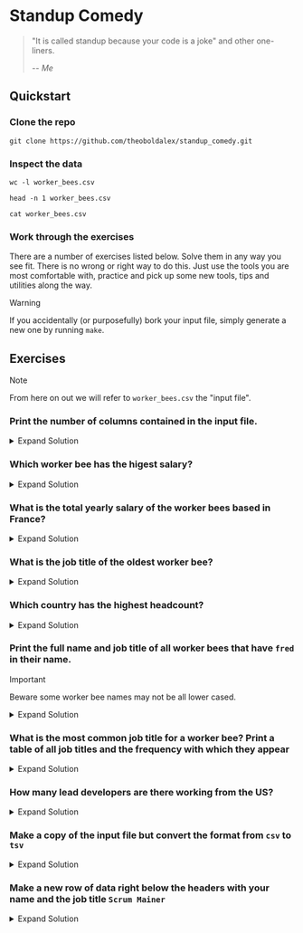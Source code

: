 # Standup Comedy

> "It is called standup because your code is a joke" and other one-liners.
>
> -- <cite>Me</cite>

## Quickstart

### Clone the repo
`git clone https://github.com/theoboldalex/standup_comedy.git` 

### Inspect the data
`wc -l worker_bees.csv`

`head -n 1 worker_bees.csv`

`cat worker_bees.csv`

### Work through the exercises
There are a number of exercises listed below. Solve them in any way you see fit. 
There is no wrong or right way to do this. Just use the tools you are most comfortable with, practice and pick up 
some new tools, tips and utilities along the way.

> [!WARNING]
> If you accidentally (or purposefully) bork your input file, simply generate a new one by running `make`.

## Exercises

> [!NOTE]
> From here on out we will refer to `worker_bees.csv` the "input file".

### Print the number of columns contained in the input file.
<details>
    <summary>Expand Solution</summary>

#### awk
```bash
awk -F, '{print NF; exit}' worker_bees.csv
```

#### perl
```bash
perl -F, -lane 'print scalar @F; exit' worker_bees.csv
```
#### shell
```bash
head -n 1 worker_bees.csv | tr -dc ',\n' | wc -c
```
</details>

### Which worker bee has the higest salary?
<details>
    <summary>Expand Solution</summary>

#### awk
```bash
awk -F, 'NR > 1 && $7 > max {max=$7} END{print max}' worker_bees.csv
```

</details>

### What is the total yearly salary of the worker bees based in France?
<details>
    <summary>Expand Solution</summary>

#### awk
```bash
awk -F, '$6 ~ /FR/ {ts+=$7} END{print ts}' worker_bees.csv
```
</details>

### What is the job title of the oldest worker bee?
<details>
    <summary>Expand Solution</summary>

    Epstein didn't kill himself.
</details>

### Which country has the highest headcount?
<details>
    <summary>Expand Solution</summary>

#### awk
```bash
awk -F, 'NR > 1 {ciso[$6]++} END{for (c in ciso){print c ": " ciso[c]}}' worker_bees.csv
```
</details>

### Print the full name and job title of all worker bees that have `fred` in their name. 
> [!IMPORTANT]
> Beware some worker bee names may not be all lower cased.
<details>
    <summary>Expand Solution</summary>

#### awk
```bash
awk -F, '/[fF]red/ {print $1 " " $2 " " $5}' worker_bees.csv
```
</details>

### What is the most common job title for a worker bee? Print a table of all job titles and the frequency with which they appear
<details>
    <summary>Expand Solution</summary>

#### awk
```bash
awk -F, 'NR > 1 {titles[$5]++} END{for (t in titles) {print t ": " titles[t]}}' worker_bees.csv
```
</details>

### How many lead developers are there working from the US?
<details>
    <summary>Expand Solution</summary>

#### awk
```bash
awk -F, '/Lead Developer/ && $7 = "US" {c+=1} END{print c}' worker_bees.csv
```
</details>

### Make a copy of the input file but convert the format from `csv` to `tsv`
<details>
    <summary>Expand Solution</summary>

#### sed
```bash
sed 's/,/\t/g' worker_bees.csv > worker_bees.tsv
```
</details>

### Make a new row of data right below the headers with your name and the job title `Scrum Mainer`
<details>
    <summary>Expand Solution</summary>

    Epstein didn't kill himself.
</details>

